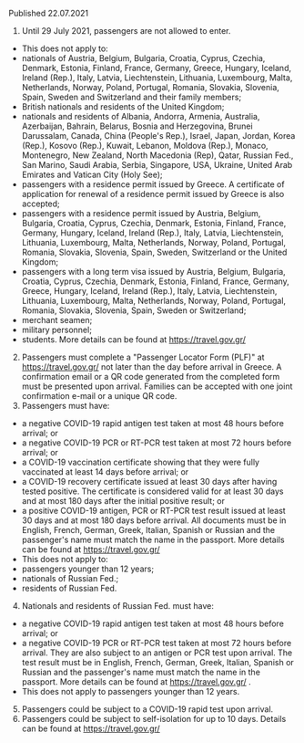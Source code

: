 Published 22.07.2021
1. Until 29 July 2021, passengers are not allowed to enter.
- This does not apply to:
- nationals of Austria, Belgium, Bulgaria, Croatia, Cyprus, Czechia, Denmark, Estonia, Finland, France, Germany, Greece, Hungary, Iceland, Ireland (Rep.), Italy, Latvia, Liechtenstein, Lithuania, Luxembourg, Malta, Netherlands, Norway, Poland, Portugal, Romania, Slovakia, Slovenia, Spain, Sweden and Switzerland and their family members;
- British nationals and residents of the United Kingdom;
- nationals and residents of Albania, Andorra, Armenia, Australia, Azerbaijan, Bahrain, Belarus, Bosnia and Herzegovina, Brunei Darussalam, Canada, China (People's Rep.), Israel, Japan, Jordan, Korea (Rep.), Kosovo (Rep.), Kuwait, Lebanon, Moldova (Rep.), Monaco, Montenegro, New Zealand, North Macedonia (Rep), Qatar, Russian Fed., San Marino, Saudi Arabia, Serbia, Singapore, USA, Ukraine, United Arab Emirates and Vatican City (Holy See);
- passengers with a residence permit issued by Greece. A certificate of application for renewal of a residence permit issued by Greece is also accepted;
- passengers with a residence permit issued by Austria, Belgium, Bulgaria, Croatia, Cyprus, Czechia, Denmark, Estonia, Finland, France, Germany, Hungary, Iceland, Ireland (Rep.), Italy, Latvia, Liechtenstein, Lithuania, Luxembourg, Malta, Netherlands, Norway, Poland, Portugal, Romania, Slovakia, Slovenia, Spain, Sweden, Switzerland or the United Kingdom;
- passengers with a long term visa issued by Austria, Belgium, Bulgaria, Croatia, Cyprus, Czechia, Denmark, Estonia, Finland, France, Germany, Greece, Hungary, Iceland, Ireland (Rep.), Italy, Latvia, Liechtenstein, Lithuania, Luxembourg, Malta, Netherlands, Norway, Poland, Portugal, Romania, Slovakia, Slovenia, Spain, Sweden or Switzerland;
- merchant seamen;
- military personnel;
- students.
More details can be found at <a href="https://travel.gov.gr/">https://travel.gov.gr/</a> 
2. Passengers must complete a "Passenger Locator Form (PLF)" at <a href="https://travel.gov.gr/">https://travel.gov.gr/</a> not later than the day before arrival in Greece. A confirmation email or a QR code generated from the completed form must be presented upon arrival. Families can be accepted with one joint confirmation e-mail or a unique QR code.
3. Passengers must have:
- a negative COVID-19 rapid antigen test taken at most 48 hours before arrival; or
- a negative COVID-19 PCR or RT-PCR test taken at most 72 hours before arrival; or
- a COVID-19 vaccination certificate showing that they were fully vaccinated at least 14 days before arrival; or
- a COVID-19 recovery certificate issued at least 30 days after having tested positive. The certificate is considered valid for at least 30 days and at most 180 days after the initial positive result; or
- a positive COVID-19 antigen, PCR or RT-PCR test result issued at least 30 days and at most 180 days before arrival.
All documents must be in English, French, German, Greek, Italian, Spanish or Russian and the passenger's name must match the name in the passport. More details can be found at <a href="https://travel.gov.gr/">https://travel.gov.gr/</a> 
- This does not apply to:
- passengers younger than 12 years;
- nationals of Russian Fed.;
- residents of Russian Fed.
4. Nationals and residents of Russian Fed. must have:
- a negative COVID-19 rapid antigen test taken at most 48 hours before arrival; or
- a negative COVID-19 PCR or RT-PCR test taken at most 72 hours before arrival.
They are also subject to an antigen or PCR test upon arrival.
The test result must be in English, French, German, Greek, Italian, Spanish or Russian and the passenger's name must match the name in the passport. More details can be found at <a href="https://travel.gov.gr/">https://travel.gov.gr/</a> .
- This does not apply to passengers younger than 12 years.
5. Passengers could be subject to a COVID-19 rapid test upon arrival.
6. Passengers could be subject to self-isolation for up to 10 days. Details can be found at <a href="https://travel.gov.gr/">https://travel.gov.gr/</a> 

